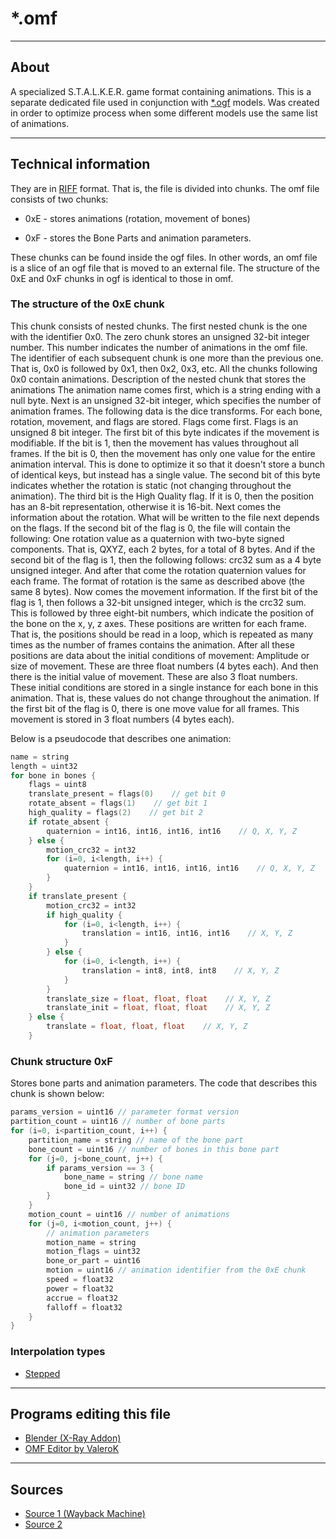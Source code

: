 # *.omf

___

## About

A specialized S.T.A.L.K.E.R. game format containing animations. This is a separate dedicated file used in conjunction with [*.ogf](../models/ogf.md) models. Was created in order to optimize process when some different models use the same list of animations.

___

## Technical information

They are in [RIFF](https://en.wikipedia.org/wiki/Resource_Interchange_File_Format) format. That is, the file is divided into chunks.
The omf file consists of two chunks:

- 0xE - stores animations (rotation, movement of bones)

- 0xF - stores the Bone Parts and animation parameters.

These chunks can be found inside the ogf files.
In other words, an omf file is a slice of an ogf file that is moved to an external file.
The structure of the 0xE and 0xF chunks in ogf is identical to those in omf.

### The structure of the 0xE chunk

This chunk consists of nested chunks.
The first nested chunk is the one with the identifier 0x0.
The zero chunk stores an unsigned 32-bit integer number.
This number indicates the number of animations in the omf file.
The identifier of each subsequent chunk is one more than the previous one.
That is, 0x0 is followed by 0x1, then 0x2, 0x3, etc.
All the chunks following 0x0 contain animations.
Description of the nested chunk that stores the animations
The animation name comes first, which is a string ending with a null byte.
Next is an unsigned 32-bit integer, which specifies the number of animation frames.
The following data is the dice transforms. For each bone, rotation, movement, and flags are stored.
Flags come first. Flags is an unsigned 8 bit integer.
The first bit of this byte indicates if the movement is modifiable.
If the bit is 1, then the movement has values throughout all frames.
If the bit is 0, then the movement has only one value for the entire animation interval.
This is done to optimize it so that it doesn't store a bunch of identical keys, but instead has a single value.
The second bit of this byte indicates whether the rotation is static (not changing throughout the animation).
The third bit is the High Quality flag. If it is 0, then the position has an 8-bit representation, otherwise it is 16-bit.
Next comes the information about the rotation.
What will be written to the file next depends on the flags.
If the second bit of the flag is 0, the file will contain the following:
One rotation value as a quaternion with two-byte signed components.
That is, QXYZ, each 2 bytes, for a total of 8 bytes.
And if the second bit of the flag is 1, then the following follows:
crc32 sum as a 4 byte unsigned integer.
And after that come the rotation quaternion values for each frame.
The format of rotation is the same as described above (the same 8 bytes).
Now comes the movement information.
If the first bit of the flag is 1, then follows a 32-bit unsigned integer, which is the crc32 sum.
This is followed by three eight-bit numbers, which indicate the position of the bone on the x, y, z axes.
These positions are written for each frame.
That is, the positions should be read in a loop, which is repeated as many times as the number of frames contains the animation.
After all these positions are data about the initial conditions of movement:
Amplitude or size of movement.
These are three float numbers (4 bytes each).
And then there is the initial value of movement. These are also 3 float numbers.
These initial conditions are stored in a single instance for each bone in this animation.
That is, these values do not change throughout the animation.
If the first bit of the flag is 0, there is one move value for all frames.
This movement is stored in 3 float numbers (4 bytes each).

Below is a pseudocode that describes one animation:

```cpp
name = string
length = uint32
for bone in bones {
    flags = uint8
    translate_present = flags(0)    // get bit 0
    rotate_absent = flags(1)    // get bit 1
    high_quality = flags(2)    // get bit 2
    if rotate_absent {
        quaternion = int16, int16, int16, int16    // Q, X, Y, Z
    } else {
        motion_crc32 = int32
        for (i=0, i<length, i++) {
            quaternion = int16, int16, int16, int16    // Q, X, Y, Z
        }
    }
    if translate_present {
        motion_crc32 = int32
        if high_quality {
            for (i=0, i<length, i++) {
                translation = int16, int16, int16    // X, Y, Z
            }
        } else {
            for (i=0, i<length, i++) {
                translation = int8, int8, int8    // X, Y, Z
            }
        }
        translate_size = float, float, float    // X, Y, Z
        translate_init = float, float, float    // X, Y, Z
    } else {
        translate = float, float, float    // X, Y, Z
    }
```

### Chunk structure 0xF

Stores bone parts and animation parameters.
The code that describes this chunk is shown below:

```cpp
params_version = uint16 // parameter format version
partition_count = uint16 // number of bone parts
for (i=0, i<partition_count, i++) {
    partition_name = string // name of the bone part
    bone_count = uint16 // number of bones in this bone part
    for (j=0, j<bone_count, j++) {
        if params_version == 3 {
            bone_name = string // bone name
            bone_id = uint32 // bone ID
        }
    }
    motion_count = uint16 // number of animations
    for (j=0, i<motion_count, j++) {
        // animation parameters
        motion_name = string
        motion_flags = uint32
        bone_or_part = uint16
        motion = uint16 // animation identifier from the 0xE chunk
        speed = float32
        power = float32
        accrue = float32
        falloff = float32
    }
}
```

### Interpolation types

- [Stepped](https://help.autodesk.com/view/MOBPRO/2024/ENU/?guid=GUID-F263EE8F-70A4-4941-BD31-410C08EC101A)

___

## Programs editing this file

- [Blender (X-Ray Addon)](../../../modding-tools/blender/README.mdx)
- [OMF Editor by ValeroK](../../../modding-tools/animations/omf-editor-by-valerok.md)

___

## Sources

- [Source 1 (Wayback Machine)](https://web.archive.org/web/20200919000502/http://stalkerin.gameru.net/wiki/index.php?title=%D0%A4%D0%BE%D1%80%D0%BC%D0%B0%D1%82_%D1%84%D0%B0%D0%B9%D0%BB%D0%BE%D0%B2_*.omf)
- [Source 2](https://github.com/PavelBlend/blender-xray/wiki/Formats#omf)
